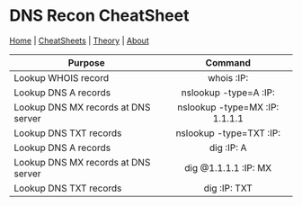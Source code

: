 # DNS Recon CheatSheet
[Home](index.md) | [CheatSheets](cheatsheets.md) | [Theory](theory.md) | [About](about.md)

| Purpose                               | Command                                          |
| ------------------------------------- | :---------------------------------------------:  |
|   Lookup WHOIS record                 |    whois :IP:                                   |             
|   Lookup DNS A records                |    nslookup -type=A :IP:                        |          
|   Lookup DNS MX records at DNS server |    nslookup -type=MX :IP: 1.1.1.1               | 
|   Lookup DNS TXT records              |    nslookup -type=TXT :IP:                      | 
|   Lookup DNS A records                |    dig :IP: A                                   | 
|   Lookup DNS MX records at DNS server |    dig @1.1.1.1 :IP: MX                         | 
|   Lookup DNS TXT records              |    dig :IP: TXT                                 | 
